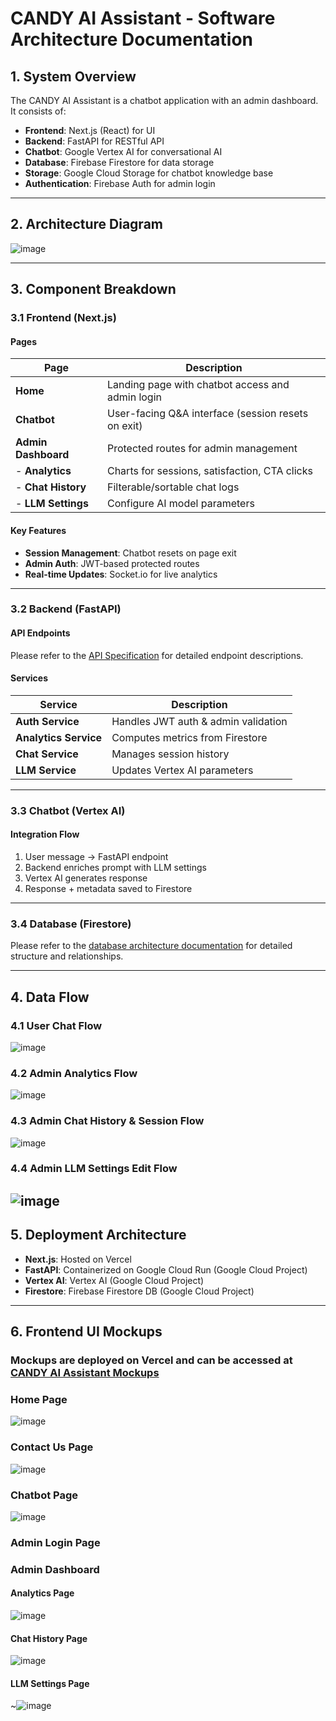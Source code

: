 # **CANDY AI Assistant - Software Architecture Documentation**

## **1. System Overview**
The CANDY AI Assistant is a chatbot application with an admin dashboard. It consists of:
- **Frontend**: Next.js (React) for UI
- **Backend**: FastAPI for RESTful API
- **Chatbot**: Google Vertex AI for conversational AI
- **Database**: Firebase Firestore for data storage
- **Storage**: Google Cloud Storage for chatbot knowledge base
- **Authentication**: Firebase Auth for admin login

---

## **2. Architecture Diagram**
![image](/diagram/system_architecture.svg)

---

## **3. Component Breakdown**

### **3.1 Frontend (Next.js)**
#### **Pages**
| Page | Description |
|------|-------------|
| **Home** | Landing page with chatbot access and admin login |
| **Chatbot** | User-facing Q&A interface (session resets on exit) |
| **Admin Dashboard** | Protected routes for admin management |
| - **Analytics** | Charts for sessions, satisfaction, CTA clicks |
| - **Chat History** | Filterable/sortable chat logs |
| - **LLM Settings** | Configure AI model parameters |

#### **Key Features**
- **Session Management**: Chatbot resets on page exit
- **Admin Auth**: JWT-based protected routes
- **Real-time Updates**: Socket.io for live analytics

---

### **3.2 Backend (FastAPI)**
#### **API Endpoints**
Please refer to the [API Specification](./api_specification.md) for detailed endpoint descriptions.

#### **Services**
| Service | Description |
|---------|-------------|
| **Auth Service** | Handles JWT auth & admin validation |
| **Analytics Service** | Computes metrics from Firestore |
| **Chat Service** | Manages session history |
| **LLM Service** | Updates Vertex AI parameters |

---

### **3.3 Chatbot (Vertex AI)**
#### **Integration Flow**
1. User message → FastAPI endpoint
2. Backend enriches prompt with LLM settings
3. Vertex AI generates response
4. Response + metadata saved to Firestore

---

### **3.4 Database (Firestore)**
Please refer to the [database architecture documentation](./database_architecture.md) for detailed structure and relationships.

---

## **4. Data Flow**
### **4.1 User Chat Flow**
![image](/diagram/user_chat_flow.svg)


### **4.2 Admin Analytics Flow**
![image](/diagram/admin_analytics_flow.svg)


### **4.3 Admin Chat History & Session Flow**
![image](/diagram/admin_chat_history_flow.svg)

### **4.4 Admin LLM Settings Edit Flow**
![image](/diagram/admin_llm_settings_flow.svg)
---

## **5. Deployment Architecture**
- **Next.js**: Hosted on Vercel
- **FastAPI**: Containerized on Google Cloud Run (Google Cloud Project)
- **Vertex AI**: Vertex AI (Google Cloud Project)
- **Firestore**: Firebase Firestore DB (Google Cloud Project)

---

## **6. Frontend UI Mockups**
### Mockups are deployed on Vercel and can be accessed at [CANDY AI Assistant Mockups](https://capstone-product-chatbot.vercel.app/)

### **Home Page**
![image](/image/home_page.png)

### **Contact Us Page**
![image](/image/contact_us_page.png)

### **Chatbot Page**
![image](/image/chatbot_page.png)

### **Admin Login Page**

### **Admin Dashboard**
#### **Analytics Page**
![image](/image/analytics_page.png)

#### **Chat History Page**
![image](/image/chat_history_page.png)

#### **LLM Settings Page**
~![image](/image/llm_settings_page.png)

